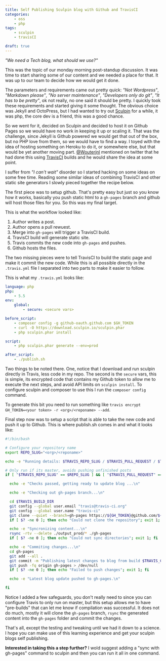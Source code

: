```yaml
---
title: Self Publishing Sculpin blog with Github and TravisCI
categories:
    - oss
    - php
tags:
    - sculpin
    - travisCI

draft: true
---
```


*"We need a Tech blog, what should we use?"*

This was the topic of our monday morning post-standup discussion. It was time to start sharing some of our content and we needed a place for that. It was up to our team to decide how we would get it done.

The parameters and requirements came out pretty quick: *"Not Wordpress"*, *"Markdown please"*, *"No server maintenance"*, *"Developers only do git"*, *"It has to be pretty"*, ok not really, no one said it should be pretty. I quickly took these requirements and started giving it some thought. The obvious choice was Jekyll and OctoPress, but I had wanted to try out [Sculpin](http://sculpin.io) for a while, it was php, the core dev is a friend, this was a good chance.

So we went for it, decided on Sculpin and decided to host it on Github Pages so we would have no work in keeping it up or scaling it. That was the challenge, since Jekyll is Github powered we would get that out of the box, but no PHP love from them, so we would have to find a way. I toyed with the idea of hosting something on Heroku to do it, or somewhere else, but that would be yet another moving part. [@Wouterjnl](https://twitter.com/wouterjnl) mentioned on twitter that he had done this using [TravisCI](http://travis-ci.org) builds and he would share the idea at some point.

I suffer from *"I can't wait"* disorder so I started hacking on some ideas on some free time. Reading some similar ideas of combining TravisCI and other static site generators I slowly pieced together the recipe below. 

The first piece was to setup github. That's pretty easy but just so you know how it works, basically you push static html to a `gh-pages` branch and github will host those files for you. So this was my final target.

This is what the workflow looked like:

1. Author writes a post.
1. Author opens a pull rewuest.
1. Merge into `gh-pages` will trigger a TravisCI build.
1. TravisCI build will generate static site.
1. Travis commits the new code into `gh-pages` and pushes.
1. Github hosts the files.

The two missing pieces were to tell TravisCI to build the static page and make it commit the new code. While this is all possible directly in the `.travis.yml` file I separated into two parts to make it easier to follow.

This is what my `.travis.yml` looks like:

```yml
language: php
php:
    - 5.5
env:
    global:
        - secure: <secure vars>

before_script:
    - composer config -g github-oauth.github.com $GH_TOKEN
    - curl -O https://download.sculpin.io/sculpin.phar
    - php sculpin.phar install

script:
    - php sculpin.phar generate --env=prod

after_script:
    - ./publish.sh
```

Two things to be noted there. One, notice that I download and run sculpin directly in Travis, less code in my repo. The second is the `secure` vars, this is simple, its encrypted code that contains my Github token to allow me to execute the next steps, and avoid API limits on `sculpin install`. To configure sculpin and composer to use this I run the `composer config` command.

To generate this bit you need to run something like `travis encrypt GH_TOKEN=<your token> -r <org>/<reponame> --add`.
    
Final step now was to setup a script that is able to take the new code and push it up to Github. This is where publish.sh comes in and what it looks like:

```sh
#!/bin/bash

# Configure your repository name
export REPO_SLUG="<org>/<reponame>"

echo -e "Running details: $TRAVIS_REPO_SLUG / $TRAVIS_PULL_REQUEST / $TRAVIS_BRANCH / $TRAVIS_BUILD_DIR \n"

# Only run if its master, avoids pushing unfinished posts
if [ "$TRAVIS_REPO_SLUG" == $REPO_SLUG ] && [ "$TRAVIS_PULL_REQUEST" == "false" ] && [ "$TRAVIS_BRANCH" == "master" ]; then

  echo -e "Checks passed, getting ready to update blog ...\n"

  echo -e "Checking out gh-pages branch...\n"

  cd $TRAVIS_BUILD_DIR
  git config --global user.email "travis@travis-ci.org"
  git config --global user.name "travis-ci"
  git clone --quiet --branch=gh-pages https://${GH_TOKEN}@github.com/${REPO_SLUG} gh-pages > /dev/null
  if [ $? -ne 0 ]; then echo "Could not clone the repository"; exit 1; fi

  echo -e "Syncronizing content...\n"
  rsync -rtv --delete ./output_prod/* ./gh-pages
  if [ $? -ne 0 ]; then echo "Could not sync directories"; exit 1; fi

  echo -e "Commiting changes...\n"
  cd gh-pages
  git add --all .
  git commit -m "Publishing latest changes to blog from build $TRAVIS_COMMIT (Build #$TRAVIS_BUILD_NUMBER) to gh-pages"
  git push -fq origin gh-pages > /dev/null
  if [ $? -ne 0 ]; then echo "Failed to push changes"; exit 1; fi

  echo -e "Latest blog update pushed to gh-pages.\n"

fi
```

Notice I added a few safeguards, you don't really need to since you can configure Travis to only run on master, but this setup allows me to have "pre-builds" that can let me know if compilation was successful. It does not do much, mostly it will clone the `gh-pages` branch, `rsync` the generated content into the `gh-pages` folder and commit the changes.

That's all, except the testing and tweaking until we had it down to a science. I hope you can make use of this learning experience and get your sculpin blogs self publishing.

**Interested in taking this a step further?** I wold suggest adding a "sync with gh-pages" command to sculpin and then you can run it all in one command.
